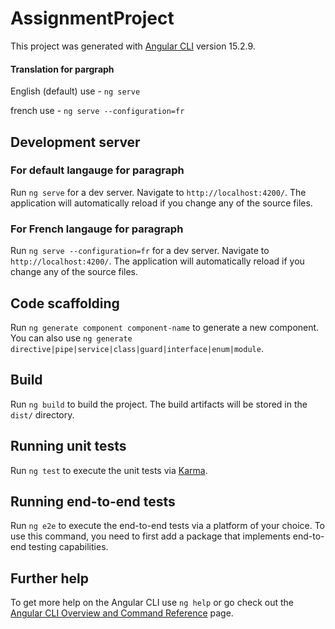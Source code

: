 # AssignmentProject

This project was generated with [Angular CLI](https://github.com/angular/angular-cli) version 15.2.9.

#### Translation for pargraph
English (default) use  - `ng serve`

french use - `ng serve --configuration=fr`

## Development server

### For default langauge for paragraph

Run `ng serve` for a dev server. Navigate to `http://localhost:4200/`. The application will automatically reload if you change any of the source files. 

### For French langauge for paragraph 

Run `ng serve --configuration=fr` for a dev server. Navigate to `http://localhost:4200/`. The application will automatically reload if you change any of the source files.

## Code scaffolding

Run `ng generate component component-name` to generate a new component. You can also use `ng generate directive|pipe|service|class|guard|interface|enum|module`.

## Build

Run `ng build` to build the project. The build artifacts will be stored in the `dist/` directory.

## Running unit tests

Run `ng test` to execute the unit tests via [Karma](https://karma-runner.github.io).

## Running end-to-end tests

Run `ng e2e` to execute the end-to-end tests via a platform of your choice. To use this command, you need to first add a package that implements end-to-end testing capabilities.

## Further help

To get more help on the Angular CLI use `ng help` or go check out the [Angular CLI Overview and Command Reference](https://angular.io/cli) page.
